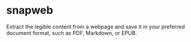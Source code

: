 # snapweb
Extract the legible content from a webpage and save it in your preferred document format, such as PDF, Markdown, or EPUB.
